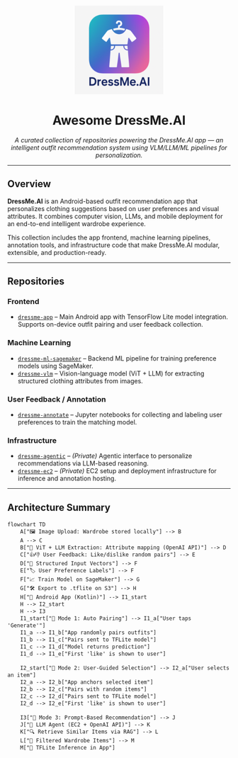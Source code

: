 <p align="center">
  <img src="assets/ic_launcher-playstore.png" alt="DressMe.AI Logo" width="200"/>
</p>

<h1 align="center">Awesome DressMe.AI</h1>

<p align="center">
  <em>A curated collection of repositories powering the DressMe.AI app — an intelligent outfit recommendation system using VLM/LLM/ML pipelines for personalization.</em>
</p>

---

## Overview

**DressMe.AI** is an Android-based outfit recommendation app that personalizes clothing suggestions based on user preferences and visual attributes. It combines computer vision, LLMs, and mobile deployment for an end-to-end intelligent wardrobe experience.

This collection includes the app frontend, machine learning pipelines, annotation tools, and infrastructure code that make DressMe.AI modular, extensible, and production-ready.

---

## Repositories

### Frontend

- [`dressme-app`](https://github.com/DressMe-AI/dressme-app) – Main Android app with TensorFlow Lite model integration. Supports on-device outfit pairing and user feedback collection.

### Machine Learning

- [`dressme-ml-sagemaker`](https://github.com/DressMe-AI/dressme-ml-sagemaker) – Backend ML pipeline for training preference models using SageMaker.
- [`dressme-vlm`](https://github.com/DressMe-AI/dressme-vlm) – Vision-language model (ViT + LLM) for extracting structured clothing attributes from images.

### User Feedback / Annotation

- [`dressme-annotate`](https://github.com/DressMe-AI/dressme-annotate) – Jupyter notebooks for collecting and labeling user preferences to train the matching model.

### Infrastructure

- [`dressme-agentic`](https://github.com/DressMe-AI/dressme-agentic) – *(Private)* Agentic interface to personalize recommendations via LLM-based reasoning.
- [`dressme-ec2`](https://github.com/DressMe-AI/dressme-ec2) – *(Private)* EC2 setup and deployment infrastructure for inference and annotation hosting.

---

## Architecture Summary
```mermaid
flowchart TD
    A["🖼️ Image Upload: Wardrobe stored locally"] --> B
    A --> C
    B["🧠 ViT + LLM Extraction: Attribute mapping (OpenAI API)"] --> D
    C["👍👎 User Feedback: Like/dislike random pairs"] --> E
    D["🧾 Structured Input Vectors"] --> F
    E["🏷️ User Preference Labels"] --> F
    F["📈 Train Model on SageMaker"] --> G
    G["🛠️ Export to .tflite on S3"] --> H
    H["📱 Android App (Kotlin)"] --> I1_start
    H --> I2_start
    H --> I3
    I1_start["🤖 Mode 1: Auto Pairing"] --> I1_a["User taps 'Generate'"]
    I1_a --> I1_b["App randomly pairs outfits"]
    I1_b --> I1_c["Pairs sent to TFLite model"]
    I1_c --> I1_d["Model returns prediction"]
    I1_d --> I1_e["First 'like' is shown to user"]

    I2_start["🧍 Mode 2: User-Guided Selection"] --> I2_a["User selects an item"]
    I2_a --> I2_b["App anchors selected item"]
    I2_b --> I2_c["Pairs with random items"]
    I2_c --> I2_d["Pairs sent to TFLite model"]
    I2_d --> I2_e["First 'like' is shown to user"]

    I3["💬 Mode 3: Prompt-Based Recommendation"] --> J
    J["🧠 LLM Agent (EC2 + OpenAI API)"] --> K
    K["🔍 Retrieve Similar Items via RAG"] --> L
    L["🎯 Filtered Wardrobe Items"] --> M
    M["📲 TFLite Inference in App"]


